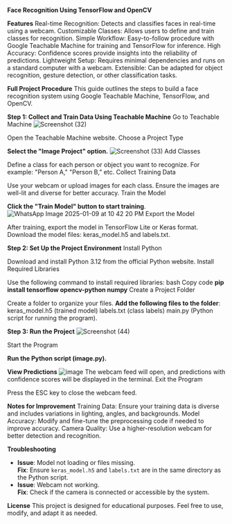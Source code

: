 **Face Recognition Using TensorFlow and OpenCV**

**Features**
Real-time Recognition: Detects and classifies faces in real-time using a webcam.
Customizable Classes: Allows users to define and train classes for recognition.
Simple Workflow: Easy-to-follow procedure with Google Teachable Machine for training and TensorFlow for inference.
High Accuracy: Confidence scores provide insights into the reliability of predictions.
Lightweight Setup: Requires minimal dependencies and runs on a standard computer with a webcam.
Extensible: Can be adapted for object recognition, gesture detection, or other classification tasks.

**Full Project Procedure**
This guide outlines the steps to build a face recognition system using Google Teachable Machine, TensorFlow, and OpenCV.

**Step 1: Collect and Train Data Using Teachable Machine**
Go to Teachable Machine
![Screenshot (32)](https://github.com/user-attachments/assets/51f70daa-f630-4440-a720-4813cd1bef77)

Open the Teachable Machine website.
Choose a Project Type

**Select the "Image Project" option.**
![Screenshot (33)](https://github.com/user-attachments/assets/3dc3d369-a1be-473d-b1af-75336a88e5bc)
Add Classes

Define a class for each person or object you want to recognize.
For example: "Person A," "Person B," etc.
Collect Training Data

Use your webcam or upload images for each class.
Ensure the images are well-lit and diverse for better accuracy.
Train the Model

**Click the "Train Model" button to start training**.
![WhatsApp Image 2025-01-09 at 10 42 20 PM](https://github.com/user-attachments/assets/ea9e06ce-fc1c-482a-8e4f-755cb9851173)
Export the Model

After training, export the model in TensorFlow Lite or Keras format.
Download the model files: keras_model.h5 and labels.txt.

**Step 2: Set Up the Project Environment**
Install Python

Download and install Python 3.12 from the official Python website.
Install Required Libraries

Use the following command to install required libraries:
bash
Copy code
**pip install tensorflow opencv-python numpy**
Create a Project Folder

Create a folder to organize your files.
**Add the following files to the folder**:
keras_model.h5 (trained model)
labels.txt (class labels)
main.py (Python script for running the program).

**Step 3: Run the Project**
![Screenshot (44)](https://github.com/user-attachments/assets/7e56bb39-268e-4a3a-8350-79f48f99f27e)


Start the Program

**Run the Python script (image.py).**

**View Predictions**
![image](https://github.com/user-attachments/assets/491bb268-a217-4ff2-8b20-1df4f7001ab8)
The webcam feed will open, and predictions with confidence scores will be displayed in the terminal.
Exit the Program

Press the ESC key to close the webcam feed.

**Notes for Improvement**
Training Data: Ensure your training data is diverse and includes variations in lighting, angles, and backgrounds.
Model Accuracy: Modify and fine-tune the preprocessing code if needed to improve accuracy.
Camera Quality: Use a higher-resolution webcam for better detection and recognition.

**Troubleshooting**
- **Issue**: Model not loading or files missing.  
  **Fix**: Ensure `keras_model.h5` and `labels.txt` are in the same directory as the Python script.  
- **Issue**: Webcam not working.  
  **Fix**: Check if the camera is connected or accessible by the system.  


**License**
This project is designed for educational purposes. Feel free to use, modify, and adapt it as needed.
